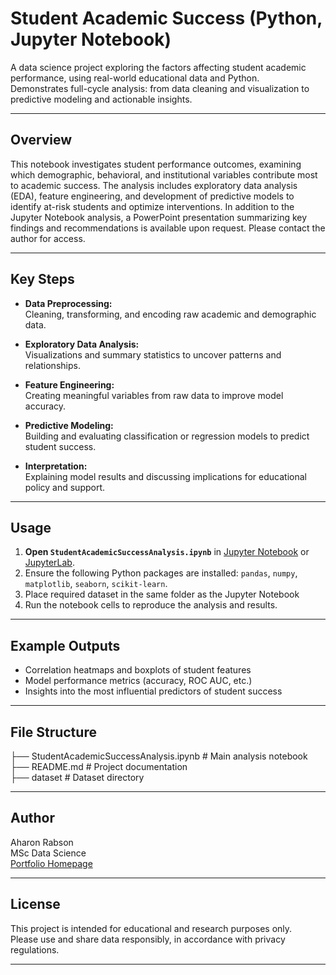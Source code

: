 # Student Academic Success (Python, Jupyter Notebook)

A data science project exploring the factors affecting student academic performance, using real-world educational data and Python.  
Demonstrates full-cycle analysis: from data cleaning and visualization to predictive modeling and actionable insights.

---

## Overview

This notebook investigates student performance outcomes, examining which demographic, behavioral, and institutional variables contribute most to academic success. 
The analysis includes exploratory data analysis (EDA), feature engineering, and development of predictive models to identify at-risk students and optimize interventions.
In addition to the Jupyter Notebook analysis, a PowerPoint presentation summarizing key findings and recommendations is available upon request. Please contact the author for access.

---

## Key Steps

- **Data Preprocessing:**  
  Cleaning, transforming, and encoding raw academic and demographic data.

- **Exploratory Data Analysis:**  
  Visualizations and summary statistics to uncover patterns and relationships.

- **Feature Engineering:**  
  Creating meaningful variables from raw data to improve model accuracy.

- **Predictive Modeling:**  
  Building and evaluating classification or regression models to predict student success.

- **Interpretation:**  
  Explaining model results and discussing implications for educational policy and support.

---

## Usage

1. **Open `StudentAcademicSuccessAnalysis.ipynb`** in [Jupyter Notebook](https://jupyter.org/) or [JupyterLab](https://jupyterlab.readthedocs.io/).
2. Ensure the following Python packages are installed: `pandas`, `numpy`, `matplotlib`, `seaborn`, `scikit-learn`.
3. Place required dataset in the same folder as the Jupyter Notebook
4. Run the notebook cells to reproduce the analysis and results.

---

## Example Outputs

- Correlation heatmaps and boxplots of student features
- Model performance metrics (accuracy, ROC AUC, etc.)
- Insights into the most influential predictors of student success

---

## File Structure

├── StudentAcademicSuccessAnalysis.ipynb # Main analysis notebook <br>
├── README.md # Project documentation <br>
├── dataset # Dataset directory<br>

---

## Author

Aharon Rabson  
MSc Data Science  
[Portfolio Homepage](https://amrabson.github.io/my_portfolio/)

---

## License

This project is intended for educational and research purposes only.  
Please use and share data responsibly, in accordance with privacy regulations.

---

